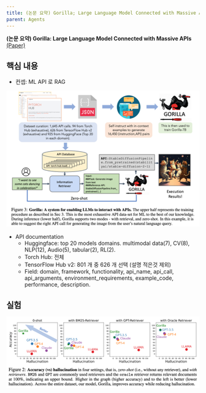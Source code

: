 ```yaml
---
title: (논문 요약) Gorilla; Large Language Model Connected with Massive APIs
parent: Agents
---
```


**(논문 요약) Gorilla: Large Language Model Connected with Massive APIs** [(Paper)](https://arxiv.org/pdf/2305.15334.pdf)

## 핵심 내용

- 컨셉: ML API 로 RAG  
<img src="/data/papers/gorilla/overview.png" width="800" />

- API documentation  
  - Huggingface: top 20 models domains. multimodal data(7), CV(8), NLP(12), Audio(5), tabular(2), RL(2).
  - Torch Hub: 전체  
  - TensorFlow Hub v2: 801 개 중 626 개 선택 (설명 적은것 제외)
  - Field: domain, framework, functionality, api_name, api_call, api_arguments, environment_requirements, example_code, performance, description.

## 실험
<img src="/data/papers/gorilla/result.png" width="800" />
